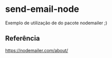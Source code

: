 # send-email-node

Exemplo de utilização de do pacote nodemailer ;)

## Referência

https://nodemailer.com/about/
